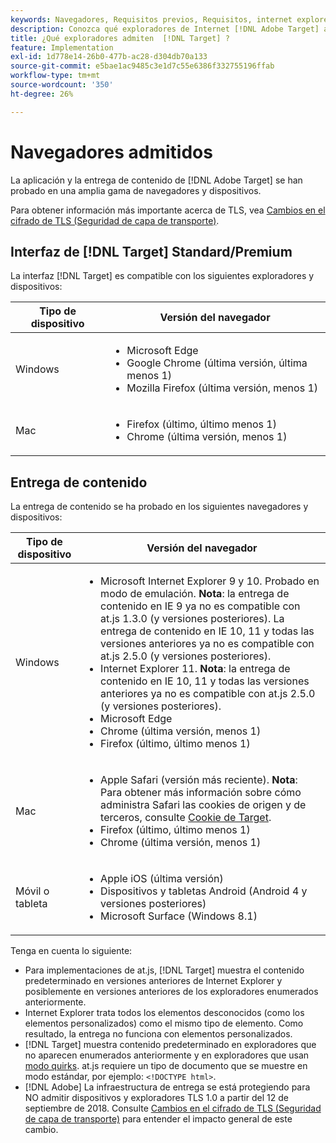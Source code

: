 ```yaml
---
keywords: Navegadores, Requisitos previos, Requisitos, internet explorer, chrome, firefox, safari, android, surface, Navegadores0
description: Conozca qué exploradores de Internet [!DNL Adobe Target] admiten para su interfaz y para la entrega de contenido.
title: ¿Qué exploradores admiten  [!DNL Target] ?
feature: Implementation
exl-id: 1d778e14-26b0-477b-ac28-d304db70a133
source-git-commit: e5bae1ac9485c3e1d7c55e6386f332755196ffab
workflow-type: tm+mt
source-wordcount: '350'
ht-degree: 26%

---
```


# Navegadores admitidos

La aplicación y la entrega de contenido de [!DNL Adobe Target] se han probado en una amplia gama de navegadores y dispositivos.

Para obtener información más importante acerca de TLS, vea [Cambios en el cifrado de TLS (Seguridad de capa de transporte)](tls-transport-layer-security-encryption.md).

## Interfaz de [!DNL Target] Standard/Premium

La interfaz [!DNL Target] es compatible con los siguientes exploradores y dispositivos:

| Tipo de dispositivo | Versión del navegador |
|--- |--- |
| Windows | <ul><li>Microsoft Edge</li><li>Google Chrome (última versión, última menos 1)</li><li>Mozilla Firefox (última versión, menos 1)</li></ul> |
| Mac | <ul><li>Firefox (último, último menos 1)</li><li>Chrome (última versión, menos 1)</li></ul> |

## Entrega de contenido

La entrega de contenido se ha probado en los siguientes navegadores y dispositivos:

| Tipo de dispositivo | Versión del navegador |
|--- |--- |
| Windows | <ul><li>Microsoft Internet Explorer 9 y 10. Probado en modo de emulación. **Nota**: la entrega de contenido en IE 9 ya no es compatible con at.js 1.3.0 (y versiones posteriores). La entrega de contenido en IE 10, 11 y todas las versiones anteriores ya no es compatible con at.js 2.5.0 (y versiones posteriores).</li><li>Internet Explorer 11. **Nota**: la entrega de contenido en IE 10, 11 y todas las versiones anteriores ya no es compatible con at.js 2.5.0 (y versiones posteriores).</li><li>Microsoft Edge</li><li>Chrome (última versión, menos 1)</li><li>Firefox (último, último menos 1)</li></ul> |
| Mac | <ul><li>Apple Safari (versión más reciente). **Nota**: Para obtener más información sobre cómo administra Safari las cookies de origen y de terceros, consulte [Cookie de Target](../implement/client-side/atjs/atjs-cookies.md).</li><li>Firefox (último, último menos 1)</li><li>Chrome (última versión, menos 1)</li></ul> |
| Móvil o tableta | <ul><li>Apple iOS (última versión)</li><li>Dispositivos y tabletas Android (Android 4 y versiones posteriores)</li><li>Microsoft Surface (Windows 8.1)</li></ul> |

Tenga en cuenta lo siguiente:

* Para implementaciones de at.js, [!DNL Target] muestra el contenido predeterminado en versiones anteriores de Internet Explorer y posiblemente en versiones anteriores de los exploradores enumerados anteriormente.
* Internet Explorer trata todos los elementos desconocidos (como los elementos personalizados) como el mismo tipo de elemento. Como resultado, la entrega no funciona con elementos personalizados.
* [!DNL Target] muestra contenido predeterminado en exploradores que no aparecen enumerados anteriormente y en exploradores que usan [modo quirks](https://en.wikipedia.org/wiki/Quirks_mode). at.js requiere un tipo de documento que se muestre en modo estándar, por ejemplo: `<!DOCTYPE html>`.
* [!DNL Adobe] La infraestructura de entrega se está protegiendo para NO admitir dispositivos y exploradores TLS 1.0 a partir del 12 de septiembre de 2018. Consulte [Cambios en el cifrado de TLS (Seguridad de capa de transporte)](../before-implement/tls-transport-layer-security-encryption.md) para entender el impacto general de este cambio.
